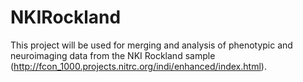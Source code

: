 # NKIRockland

This project will be used for merging and analysis of phenotypic and neuroimaging data from the NKI Rockland sample (http://fcon_1000.projects.nitrc.org/indi/enhanced/index.html).
